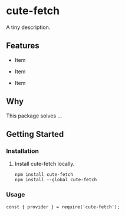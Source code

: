 # cute-fetch


A tiny description.


## Features


- Item

- Item

- Item


## Why


This package solves ...


## Getting Started


### Installation


1. Install cute-fetch locally.


   ```
   npm install cute-fetch
   npm install --global cute-fetch
   ```


### Usage


   ```
   const { provider } = require('cute-fetch');
   ```
